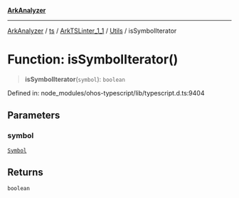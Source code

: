 [**ArkAnalyzer**](../../../../../../../../README.md)

***

[ArkAnalyzer](../../../../../../../../globals.md) / [ts](../../../../../README.md) / [ArkTSLinter\_1\_1](../../../README.md) / [Utils](../README.md) / isSymbolIterator

# Function: isSymbolIterator()

> **isSymbolIterator**(`symbol`): `boolean`

Defined in: node\_modules/ohos-typescript/lib/typescript.d.ts:9404

## Parameters

### symbol

[`Symbol`](../../../../../interfaces/Symbol.md)

## Returns

`boolean`
